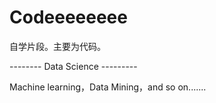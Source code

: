 # Codeeeeeeee
自学片段。主要为代码。

-------- Data Science ---------

Machine learning，Data Mining，and so on.......
